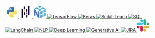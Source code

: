 <p align="left">
  <a href="https://www.python.org/" target="_blank" rel="noreferrer"> 
    <img src="https://raw.githubusercontent.com/devicons/devicon/master/icons/python/python-original.svg" alt="Python" width="40" height="40"/> 
  </a>
  <a href="https://pandas.pydata.org/" target="_blank" rel="noreferrer"> 
    <img src="https://raw.githubusercontent.com/devicons/devicon/2ae2a900d2f041da66e950e4d48052658d850630/icons/pandas/pandas-original.svg" alt="Pandas" width="40" height="40"/> 
  </a>
  <a href="https://numpy.org/" target="_blank" rel="noreferrer"> 
    <img src="https://raw.githubusercontent.com/devicons/devicon/master/icons/numpy/numpy-original.svg" alt="NumPy" width="40" height="40"/> 
  </a>
  <a href="https://www.tensorflow.org/" target="_blank" rel="noreferrer"> 
    <img src="https://www.vectorlogo.zone/logos/tensorflow/tensorflow-icon.svg" alt="TensorFlow" width="40" height="40"/> 
  </a>
  <a href="https://keras.io/" target="_blank" rel="noreferrer"> 
    <img src="https://raw.githubusercontent.com/valohai/ml-logos/master/keras.svg" alt="Keras" width="40" height="40"/> 
  </a>
  <a href="https://scikit-learn.org/" target="_blank" rel="noreferrer"> 
    <img src="https://upload.wikimedia.org/wikipedia/commons/0/05/Scikit_learn_logo_small.svg" alt="Scikit-Learn" width="40" height="40"/> 
  </a>
  <a href="https://www.sql.org/" target="_blank" rel="noreferrer"> 
    <img src="https://www.svgrepo.com/show/331760/sql-database-generic.svg" alt="SQL" width="40" height="40"/> 
  </a>
  <a href="https://imgbb.com/" target="_blank" rel="noreferrer"> 
    <img src="https://i.ibb.co/X2jDKb6/Lang-Chain.png" alt="LangChain" width="40" height="40"/> 
  </a>
  <a href="https://imgbb.com/" target="_blank" rel="noreferrer"> 
    <img src="https://i.ibb.co/YykXKvk/NLP.jpg" alt="NLP" width="40" height="40"/> 
  </a>
  <a href="https://www.deepai.org/" target="_blank" rel="noreferrer"> 
    <img src="https://i.ibb.co/nkmG7kP/images-3.jpg" alt="Deep Learning" width="40" height="40"/> 
  </a>
  <a href="https://ibb.co/tppDZ4S" target="_blank" rel="noreferrer"> 
    <img src="https://i.ibb.co/DffQGtN/generative-AI.jpg" alt="Generative AI" width="40" height="40"/> 
  </a>
  <a href="https://jira.atlassian.com/" target="_blank" rel="noreferrer"> 
    <img src="https://www.vectorlogo.zone/logos/atlassian_jira/atlassian_jira-icon.svg" alt="JIRA" width="40" height="40"/> 
  </a>
  <a href="https://slack.com/" target="_blank" rel="noreferrer"> 
    <img src="https://raw.githubusercontent.com/devicons/devicon/master/icons/slack/slack-original.svg" alt="Slack" width="40" height="40"/> 
  </a>
</p>
